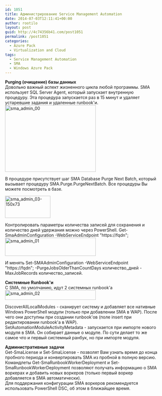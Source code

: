 ```yaml
---
id: 1051
title: Администрирование Service Management Automation
date: 2014-07-03T12:11:41+00:00
author: rootilo
layout: post
guid: http://4c74356b41.com/post1051
permalink: /post1051
categories:
  - Azure Pack
  - Virtualization and Cloud
tags:
  - Service Management Automation
  - SMA
  - Windows Azure Pack
---
```

<strong>Purging (очищение) базы данных</strong><br /> Довольно важный аспект жизненного цикла любой программы. SMA использует SQL Server Agent, который запускает внутренную процедуру. Эта процедура запускается раз в 15 минут и удаляет устаревшие задания и удаленные runbook'и.<br /> <a href="http://4c74356b41.com/wp-content/uploads/2016/02/sma_admin_00.png" rel="attachment wp-att-5321"><img class="alignnone size-medium wp-image-5321" src="http://4c74356b41.com/wp-content/uploads/2016/02/sma_admin_00-300x220.png" alt="sma_admin_00" width="300" height="220" srcset="http://4c74356b41.com/wp-content/uploads/2016/02/sma_admin_00-300x220.png 300w, http://4c74356b41.com/wp-content/uploads/2016/02/sma_admin_00-768x563.png 768w, http://4c74356b41.com/wp-content/uploads/2016/02/sma_admin_00.png 970w" sizes="(max-width: 300px) 100vw, 300px" /></a><br /> 

В процедуре присутствует шаг SMA Database Purge Next Batch, который вызывает процедуру SMA.Purge.PurgeNextBatch. Все процедуры Вы можете посмотреть в базе.

 <a href="http://4c74356b41.com/wp-content/uploads/2016/02/sma_admin_03-150x73-1.png" rel="attachment wp-att-5334"><img class="alignnone size-full wp-image-5334" src="http://4c74356b41.com/wp-content/uploads/2016/02/sma_admin_03-150x73-1.png" alt="sma_admin_03-150x73" width="150" height="73" /></a><br /> 

Контролировать параметры количества записей для сохранения и количество дней удержания можно через PowerShell. Get-SmaAdminConfiguration -WebServiceEndpoint "https://fqdn";<br /> <a href="http://4c74356b41.com/wp-content/uploads/2016/02/sma_admin_01.png" rel="attachment wp-att-5325"><img class="alignnone size-medium wp-image-5325" src="http://4c74356b41.com/wp-content/uploads/2016/02/sma_admin_01-300x60.png" alt="sma_admin_01" width="300" height="60" srcset="http://4c74356b41.com/wp-content/uploads/2016/02/sma_admin_01-300x60.png 300w, http://4c74356b41.com/wp-content/uploads/2016/02/sma_admin_01.png 713w" sizes="(max-width: 300px) 100vw, 300px" /></a><br /> 

И менять Set-SMAAdminConfiguration -WebServiceEndpoint "https://fqdn"; -PurgeJobsOlderThanCountDays количество_дней -MaxJobRecords количество_записей.

<strong>Системные Runbook'и</strong><br /> C SMA, по умолчанию, идут 2 системных runbook'а<br /> <a href="http://4c74356b41.com/wp-content/uploads/2016/02/sma_admin_02.png" rel="attachment wp-att-5328"><img class="alignnone size-medium wp-image-5328" src="http://4c74356b41.com/wp-content/uploads/2016/02/sma_admin_02-300x32.png" alt="sma_admin_02" width="300" height="32" srcset="http://4c74356b41.com/wp-content/uploads/2016/02/sma_admin_02-300x32.png 300w, http://4c74356b41.com/wp-content/uploads/2016/02/sma_admin_02-768x82.png 768w, http://4c74356b41.com/wp-content/uploads/2016/02/sma_admin_02-1024x109.png 1024w, http://4c74356b41.com/wp-content/uploads/2016/02/sma_admin_02.png 1140w" sizes="(max-width: 300px) 100vw, 300px" /></a><br /> 

DiscoverAllLocalModules - сканирует систему и добавляет все нативные Windows PowerShell модули (только при добавлении SMA в WAP). После чего они доступны при создании runbook'ов (поле insert при редактировании runbook'а в WAP).<br /> SetAutomationModuleActivityMetadata - запускается при импорте нового модуля в SMA. Он собирает данные о модуле. По сути делает то же самое что и первый системный ранбук, но при импорте модуля.

<strong>Административные задачи</strong><br /> Get-SmaLicense и Set-SmaLicense - позволят Вам узнать время до конца пробного периода и конвертировать SMA из пробной в полную версию.<br /> Командлеты Get-SmaRunbookWorkerDeployment и Set-SmaRunbookWorkerDeployment позволяют получать информацию о SMA воркерах и добавить новых воркеров (только первый воркер добавляется в SMA автоматически).<br /> Для поддержания конфигурации SMA воркеров рекомендуется использовать PowerShell DSC, об этом в ближайщее время.
